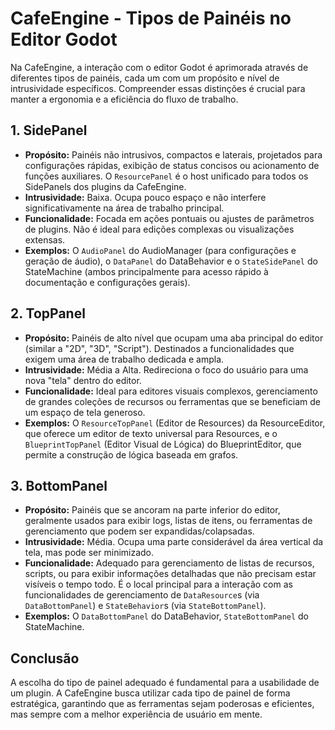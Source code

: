 # CafeEngine - Tipos de Painéis no Editor Godot

Na CafeEngine, a interação com o editor Godot é aprimorada através de diferentes tipos de painéis, cada um com um propósito e nível de intrusividade específicos. Compreender essas distinções é crucial para manter a ergonomia e a eficiência do fluxo de trabalho.

## 1. SidePanel

*   **Propósito:** Painéis não intrusivos, compactos e laterais, projetados para configurações rápidas, exibição de status concisos ou acionamento de funções auxiliares. O `ResourcePanel` é o host unificado para todos os SidePanels dos plugins da CafeEngine.
*   **Intrusividade:** Baixa. Ocupa pouco espaço e não interfere significativamente na área de trabalho principal.
*   **Funcionalidade:** Focada em ações pontuais ou ajustes de parâmetros de plugins. Não é ideal para edições complexas ou visualizações extensas.
*   **Exemplos:** O `AudioPanel` do AudioManager (para configurações e geração de áudio), o `DataPanel` do DataBehavior e o `StateSidePanel` do StateMachine (ambos principalmente para acesso rápido à documentação e configurações gerais).

## 2. TopPanel

*   **Propósito:** Painéis de alto nível que ocupam uma aba principal do editor (similar a "2D", "3D", "Script"). Destinados a funcionalidades que exigem uma área de trabalho dedicada e ampla.
*   **Intrusividade:** Média a Alta. Redireciona o foco do usuário para uma nova "tela" dentro do editor.
*   **Funcionalidade:** Ideal para editores visuais complexos, gerenciamento de grandes coleções de recursos ou ferramentas que se beneficiam de um espaço de tela generoso.
*   **Exemplos:** O `ResourceTopPanel` (Editor de Resources) da ResourceEditor, que oferece um editor de texto universal para Resources, e o `BlueprintTopPanel` (Editor Visual de Lógica) do BlueprintEditor, que permite a construção de lógica baseada em grafos.

## 3. BottomPanel

*   **Propósito:** Painéis que se ancoram na parte inferior do editor, geralmente usados para exibir logs, listas de itens, ou ferramentas de gerenciamento que podem ser expandidas/colapsadas.
*   **Intrusividade:** Média. Ocupa uma parte considerável da área vertical da tela, mas pode ser minimizado.
*   **Funcionalidade:** Adequado para gerenciamento de listas de recursos, scripts, ou para exibir informações detalhadas que não precisam estar visíveis o tempo todo. É o local principal para a interação com as funcionalidades de gerenciamento de `DataResource`s (via `DataBottomPanel`) e `StateBehavior`s (via `StateBottomPanel`).
*   **Exemplos:** O `DataBottomPanel` do DataBehavior, `StateBottomPanel` do StateMachine.

## Conclusão

A escolha do tipo de painel adequado é fundamental para a usabilidade de um plugin. A CafeEngine busca utilizar cada tipo de painel de forma estratégica, garantindo que as ferramentas sejam poderosas e eficientes, mas sempre com a melhor experiência de usuário em mente.